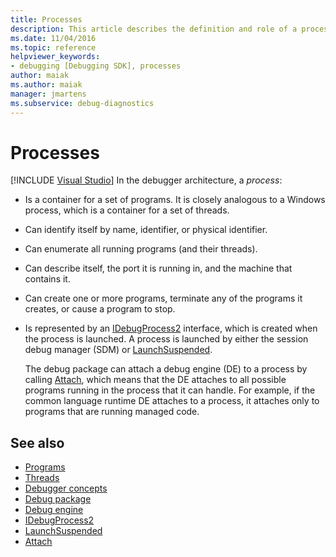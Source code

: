 ```yaml
---
title: Processes
description: This article describes the definition and role of a process in the debugger architecture in Visual Studio.
ms.date: 11/04/2016
ms.topic: reference
helpviewer_keywords:
- debugging [Debugging SDK], processes
author: maiak
ms.author: maiak
manager: jmartens
ms.subservice: debug-diagnostics
---
```

# Processes

 [!INCLUDE [Visual Studio](~/includes/applies-to-version/vs-windows-only.md)]
In the debugger architecture, a *process*:

- Is a container for a set of programs. It is closely analogous to a Windows process, which is a container for a set of threads.

- Can identify itself by name, identifier, or physical identifier.

- Can enumerate all running programs (and their threads).

- Can describe itself, the port it is running in, and the machine that contains it.

- Can create one or more programs, terminate any of the programs it creates, or cause a program to stop.

- Is represented by an [IDebugProcess2](../../extensibility/debugger/reference/idebugprocess2.md) interface, which is created when the process is launched. A process is launched by either the session debug manager (SDM) or [LaunchSuspended](../../extensibility/debugger/reference/idebugenginelaunch2-launchsuspended.md).

  The debug package can attach a debug engine (DE) to a process by calling [Attach](../../extensibility/debugger/reference/idebugprocess2-attach.md), which means that the DE attaches to all possible programs running in the process that it can handle. For example, if the common language runtime DE attaches to a process, it attaches only to programs that are running managed code.

## See also
- [Programs](../../extensibility/debugger/programs.md)
- [Threads](../../extensibility/debugger/threads.md)
- [Debugger concepts](../../extensibility/debugger/debugger-concepts.md)
- [Debug package](../../extensibility/debugger/debug-package.md)
- [Debug engine](../../extensibility/debugger/debug-engine.md)
- [IDebugProcess2](../../extensibility/debugger/reference/idebugprocess2.md)
- [LaunchSuspended](../../extensibility/debugger/reference/idebugenginelaunch2-launchsuspended.md)
- [Attach](../../extensibility/debugger/reference/idebugprocess2-attach.md)
